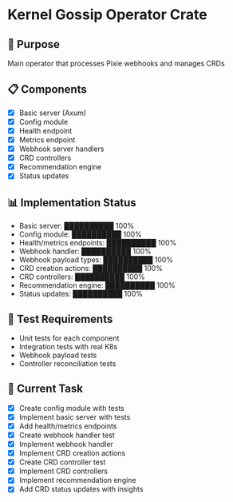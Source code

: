 # Kernel Gossip Operator Crate

## 🎯 Purpose
Main operator that processes Pixie webhooks and manages CRDs

## 📋 Components
- [x] Basic server (Axum)
- [x] Config module
- [x] Health endpoint
- [x] Metrics endpoint
- [x] Webhook server handlers
- [x] CRD controllers
- [x] Recommendation engine
- [x] Status updates

## 📊 Implementation Status
- Basic server: ██████████ 100%
- Config module: ██████████ 100%
- Health/metrics endpoints: ██████████ 100%
- Webhook handler: ██████████ 100%
- Webhook payload types: ██████████ 100%
- CRD creation actions: ██████████ 100%
- CRD controllers: ██████████ 100%
- Recommendation engine: ██████████ 100%
- Status updates: ██████████ 100%

## 🧪 Test Requirements
- Unit tests for each component
- Integration tests with real K8s
- Webhook payload tests
- Controller reconciliation tests

## 🔧 Current Task
- [x] Create config module with tests
- [x] Implement basic server with tests
- [x] Add health/metrics endpoints
- [x] Create webhook handler test
- [x] Implement webhook handler
- [x] Implement CRD creation actions
- [x] Create CRD controller test
- [x] Implement CRD controllers
- [x] Implement recommendation engine
- [x] Add CRD status updates with insights